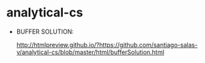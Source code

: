 analytical-cs
=============
- BUFFER SOLUTION:
  
  http://htmlpreview.github.io/?https://github.com/santiago-salas-v/analytical-cs/blob/master/html/bufferSolution.html
